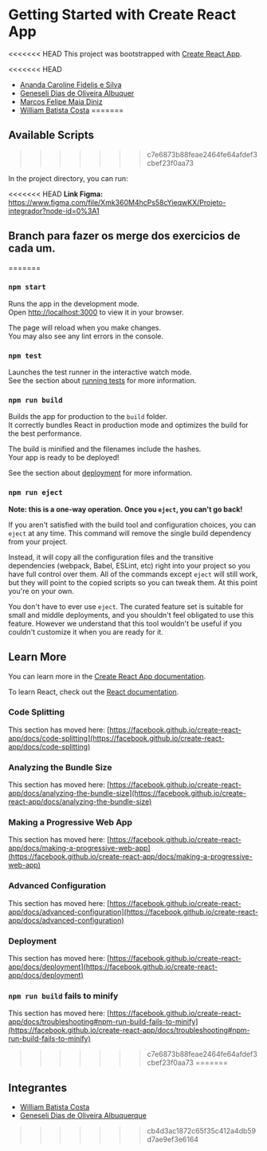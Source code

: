 # Getting Started with Create React App

<<<<<<< HEAD
This project was bootstrapped with [Create React App](https://github.com/facebook/create-react-app).

<<<<<<< HEAD
- [Ananda Caroline Fidelis e Silva](https://github.com/anandaFidelis)
- [Geneseli Dias de Oliveira Albuquer](https://github.com/geneselidias)
- [Marcos Felipe Maia Diniz](https://github.com/marcosfmaia)
- [William Batista Costa](https://github.com/williambcosta) 
=======
## Available Scripts
>>>>>>> c7e6873b88feae2464fe64afdef3cbef23f0aa73

In the project directory, you can run:

<<<<<<< HEAD
**Link Figma:** https://www.figma.com/file/Xmk360M4hcPs58cYieqwKX/Projeto-integrador?node-id=0%3A1

## Branch para fazer os merge dos exercicios de cada um.
=======
### `npm start`

Runs the app in the development mode.\
Open [http://localhost:3000](http://localhost:3000) to view it in your browser.

The page will reload when you make changes.\
You may also see any lint errors in the console.

### `npm test`

Launches the test runner in the interactive watch mode.\
See the section about [running tests](https://facebook.github.io/create-react-app/docs/running-tests) for more information.

### `npm run build`

Builds the app for production to the `build` folder.\
It correctly bundles React in production mode and optimizes the build for the best performance.

The build is minified and the filenames include the hashes.\
Your app is ready to be deployed!

See the section about [deployment](https://facebook.github.io/create-react-app/docs/deployment) for more information.

### `npm run eject`

**Note: this is a one-way operation. Once you `eject`, you can't go back!**

If you aren't satisfied with the build tool and configuration choices, you can `eject` at any time. This command will remove the single build dependency from your project.

Instead, it will copy all the configuration files and the transitive dependencies (webpack, Babel, ESLint, etc) right into your project so you have full control over them. All of the commands except `eject` will still work, but they will point to the copied scripts so you can tweak them. At this point you're on your own.

You don't have to ever use `eject`. The curated feature set is suitable for small and middle deployments, and you shouldn't feel obligated to use this feature. However we understand that this tool wouldn't be useful if you couldn't customize it when you are ready for it.

## Learn More

You can learn more in the [Create React App documentation](https://facebook.github.io/create-react-app/docs/getting-started).

To learn React, check out the [React documentation](https://reactjs.org/).

### Code Splitting

This section has moved here: [https://facebook.github.io/create-react-app/docs/code-splitting](https://facebook.github.io/create-react-app/docs/code-splitting)

### Analyzing the Bundle Size

This section has moved here: [https://facebook.github.io/create-react-app/docs/analyzing-the-bundle-size](https://facebook.github.io/create-react-app/docs/analyzing-the-bundle-size)

### Making a Progressive Web App

This section has moved here: [https://facebook.github.io/create-react-app/docs/making-a-progressive-web-app](https://facebook.github.io/create-react-app/docs/making-a-progressive-web-app)

### Advanced Configuration

This section has moved here: [https://facebook.github.io/create-react-app/docs/advanced-configuration](https://facebook.github.io/create-react-app/docs/advanced-configuration)

### Deployment

This section has moved here: [https://facebook.github.io/create-react-app/docs/deployment](https://facebook.github.io/create-react-app/docs/deployment)

### `npm run build` fails to minify

This section has moved here: [https://facebook.github.io/create-react-app/docs/troubleshooting#npm-run-build-fails-to-minify](https://facebook.github.io/create-react-app/docs/troubleshooting#npm-run-build-fails-to-minify)
>>>>>>> c7e6873b88feae2464fe64afdef3cbef23f0aa73
=======
## Integrantes
- [William Batista Costa](https://github.com/williambcosta)
- [Geneseli Dias de Oliveira Albuquerque](https://github.com/geneselidias) 
>>>>>>> cb4d3ac1872c65f35c412a4db59d7ae9ef3e6164
